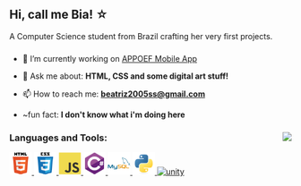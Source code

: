 
<h2 align="left">Hi, call me Bia! ☆</h2>
<p align="left">A Computer Science student from Brazil crafting her very first projects.</p>

###

 - 🔭 I’m currently working on [APPOEF Mobile App](https://github.com/2024-2-NCC3/Projeto3)

- 💬 Ask me about: **HTML, CSS and some digital art stuff!**

- 📫 How to reach me: **beatriz2005ss@gmail.com**

- ~fun fact: **I don't know what i'm doing here**

###

<img align="right" height="150" src="https://i.pinimg.com/originals/80/7b/5c/807b5c4b02e765bb4930b7c66662ef4b.gif"
/>

###

<!-- <h3 align="left">Connect with me:</h3>
<p align="left">
<a href="https://www.linkedin.com/in/beatriz-r-177976252/" target="blank"><img align="center" src="https://raw.githubusercontent.com/rahuldkjain/github-profile-readme-generator/master/src/images/icons/Social/linked-in-alt.svg" alt="https://www.linkedin.com/in/beatriz-d-177976252/" height="30" width="40" /></a> </p> --> 

<h3 align="left">Languages and Tools:</h3>
<p align="left"> 
<!-- HTML5 --> <a href="https://www.w3.org/html/" target="_blank" rel="noreferrer"> <img src="https://raw.githubusercontent.com/devicons/devicon/master/icons/html5/html5-original-wordmark.svg" alt="html5" width="40" height="40"/> <!-- CSS3 --> <a href="https://www.w3schools.com/css/" target="_blank" rel="noreferrer"> <img src="https://raw.githubusercontent.com/devicons/devicon/master/icons/css3/css3-original-wordmark.svg" alt="css3" width="40" height="40"/> </a> </a> <!-- JavaScript--> <a href="https://developer.mozilla.org/en-US/docs/Web/JavaScript" target="_blank" rel="noreferrer"> <img src="https://raw.githubusercontent.com/devicons/devicon/master/icons/javascript/javascript-original.svg" alt="javascript" width="40" height="40"/> <!-- C# --> <a href="https://www.w3schools.com/cs/" target="_blank" rel="noreferrer"> <img src="https://raw.githubusercontent.com/devicons/devicon/master/icons/csharp/csharp-original.svg" alt="csharp" width="40" height="40"/> </a></a><!-- MySQL --> <a href="https://www.mysql.com/" target="_blank" rel="noreferrer"> <img src="https://raw.githubusercontent.com/devicons/devicon/master/icons/mysql/mysql-original-wordmark.svg" alt="mysql" width="40" height="40"/> </a> <!-- Python --> <a href="https://www.python.org" target="_blank" rel="noreferrer"> <img src="https://raw.githubusercontent.com/devicons/devicon/master/icons/python/python-original.svg" alt="python" width="40" height="40"/> </a> <!-- Unity --> <a href="https://unity.com/" target="_blank" rel="noreferrer"> <img src="https://www.vectorlogo.zone/logos/unity3d/unity3d-icon.svg" alt="unity" width="40" height="40"/> </a> 
 <!-- Linux 
<a href="https://www.linux.org/" target="_blank" rel="noreferrer"> <img src="https://raw.githubusercontent.com/devicons/devicon/master/icons/linux/linux-original.svg" alt="linux" width="40" height="40"/> </a> --> 

</p>

###

<br clear="both">
<!-- ![Snake eating commits](https://github.com/biaiib/biaiib/blob/output/github-contribution-grid-snake.svg)

###

